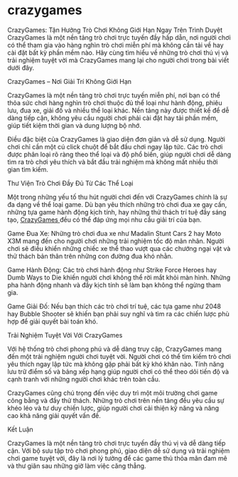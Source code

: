 # crazygames
CrazyGames: Tận Hưởng Trò Chơi Không Giới Hạn Ngay Trên Trình Duyệt
CrazyGames là một nền tảng trò chơi trực tuyến đầy hấp dẫn, nơi người chơi có thể tham gia vào hàng nghìn trò chơi miễn phí mà không cần tải về hay cài đặt bất kỳ phần mềm nào. Hãy cùng tìm hiểu về những trò chơi thú vị và trải nghiệm tuyệt vời mà CrazyGames mang lại cho người chơi trong bài viết dưới đây.

CrazyGames – Nơi Giải Trí Không Giới Hạn

CrazyGames là một nền tảng trò chơi trực tuyến miễn phí, nơi bạn có thể thỏa sức chơi hàng nghìn trò chơi thuộc đủ thể loại như hành động, phiêu lưu, đua xe, giải đố và nhiều thể loại khác. Nền tảng này được thiết kế để dễ dàng tiếp cận, không yêu cầu người chơi phải cài đặt hay tải phần mềm, giúp tiết kiệm thời gian và dung lượng bộ nhớ.

Điều đặc biệt của CrazyGames là giao diện đơn giản và dễ sử dụng. Người chơi chỉ cần một cú click chuột để bắt đầu chơi ngay lập tức. Các trò chơi được phân loại rõ ràng theo thể loại và độ phổ biến, giúp người chơi dễ dàng tìm ra trò chơi yêu thích và bắt đầu trải nghiệm mà không mất nhiều thời gian tìm kiếm.

Thư Viện Trò Chơi Đầy Đủ Từ Các Thể Loại

Một trong những yếu tố thu hút người chơi đến với CrazyGames chính là sự đa dạng về thể loại game. Dù bạn yêu thích những trò chơi đua xe gay cấn, những tựa game hành động kịch tính, hay những thử thách trí tuệ đầy sáng tạo,  <a href="https://crazygames-online.com"> CrazyGames </a>
 đều có thể đáp ứng mọi nhu cầu giải trí của bạn.

Game Đua Xe: Những trò chơi đua xe như Madalin Stunt Cars 2 hay Moto X3M mang đến cho người chơi những trải nghiệm tốc độ mãn nhãn. Người chơi sẽ điều khiển những chiếc xe thể thao vượt qua các chướng ngại vật và thử thách bản thân trên những con đường đua khó nhằn.

Game Hành Động: Các trò chơi hành động như Strike Force Heroes hay Dumb Ways to Die khiến người chơi không thể rời mắt khỏi màn hình. Những pha hành động nhanh và đầy kịch tính sẽ làm bạn không thể ngừng tham gia.

Game Giải Đố: Nếu bạn thích các trò chơi trí tuệ, các tựa game như 2048 hay Bubble Shooter sẽ khiến bạn phải suy nghĩ và tìm ra các chiến lược phù hợp để giải quyết bài toán khó.

Trải Nghiệm Tuyệt Vời Với CrazyGames

Với hệ thống trò chơi phong phú và dễ dàng truy cập, CrazyGames mang đến một trải nghiệm người chơi tuyệt vời. Người chơi có thể tìm kiếm trò chơi yêu thích ngay lập tức mà không gặp phải bất kỳ khó khăn nào. Tính năng lưu trữ điểm số và bảng xếp hạng giúp người chơi có thể theo dõi tiến độ và cạnh tranh với những người chơi khác trên toàn cầu.

CrazyGames cũng chú trọng đến việc duy trì một môi trường chơi game công bằng và đầy thử thách. Những trò chơi trên nền tảng đều yêu cầu sự khéo léo và tư duy chiến lược, giúp người chơi cải thiện kỹ năng và nâng cao khả năng giải quyết vấn đề.

Kết Luận

CrazyGames là một nền tảng trò chơi trực tuyến đầy thú vị và dễ dàng tiếp cận. Với bộ sưu tập trò chơi phong phú, giao diện dễ sử dụng và trải nghiệm chơi game tuyệt vời, đây là nơi lý tưởng để các game thủ thỏa mãn đam mê và thư giãn sau những giờ làm việc căng thẳng.
